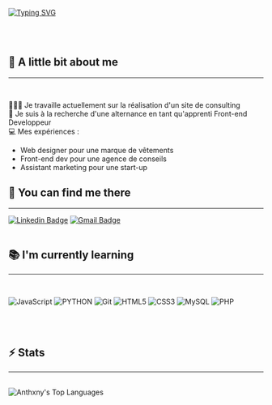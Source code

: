 [![Typing SVG](https://readme-typing-svg.herokuapp.com?font=Fira+Code&size=25&pause=1000&color=E213F7&center=true&width=435&lines=Hello+!+;I'm+Anthony;Welcome+to+my+profile)](https://git.io/typing-svg)
  
<br><br>


## :speech_balloon: A little bit about me 
*** 
<br>


👨🏻‍💻 Je travaille actuellement sur la réalisation d'un site de consulting <br>
🔭 Je suis à la recherche d'une alternance en tant qu'apprenti Front-end Developpeur <br>
💻 Mes expériences : 

  <ul>
      <li> Web designer pour une marque de vêtements </li>
      <li>Front-end dev pour une agence de conseils  </li>
      <li>Assistant marketing pour une start-up </li>
  </ul>

## :eyes: You can find me there
***
[![Linkedin Badge](https://img.shields.io/badge/LinkedIn-0077B5?style=for-the-badge&logo=linkedin&logoColor=white)](https://www.linkedin.com/in/anthony-lopes-94b415231/)
[![Gmail Badge](https://img.shields.io/badge/Gmail-D14836?style=for-the-badge&logo=gmail&logoColor=white)](mailto:anthonylopes037@gmail.com)
<br><br>


## :books: I'm currently learning 
***
<br>

![JavaScript](https://img.shields.io/badge/JavaScript-F7DF1E?style=for-the-badge&logo=javascript&logoColor=black)
![PYTHON](https://img.shields.io/badge/python-3670A0?style=for-the-badge&logo=python&logoColor=ffdd54)
![Git](https://img.shields.io/badge/GIT-E44C30?style=for-the-badge&logo=git&logoColor=white)
![HTML5](https://img.shields.io/badge/HTML5-E34F26?style=for-the-badge&logo=html5&logoColor=white)
![CSS3](https://img.shields.io/badge/CSS3-1572B6?style=for-the-badge&logo=css3&logoColor=white)
![MySQL](https://img.shields.io/badge/MySQL-005C84?style=for-the-badge&logo=mysql&logoColor=white)
![PHP](https://img.shields.io/badge/PHP-777BB4?style=for-the-badge&logo=php&logoColor=white)

<br><br>

## :zap: Stats
***

<br>

<img src="https://github-readme-stats.vercel.app/api/top-langs/?username=AnthxnyL&layout=compact&card_width=275&theme=github_dark&langs_count=10&hide=c,meson,makefile,m4&exclude_repo=github-readme-stats,BitJanitor,github-activity-readme,fancy-git,challengeBot" alt="Anthxny's Top Languages" >

<br><br>





